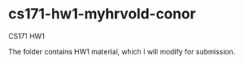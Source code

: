 cs171-hw1-myhrvold-conor
========================

CS171 HW1

The folder contains HW1 material, which I will modify for submission.
